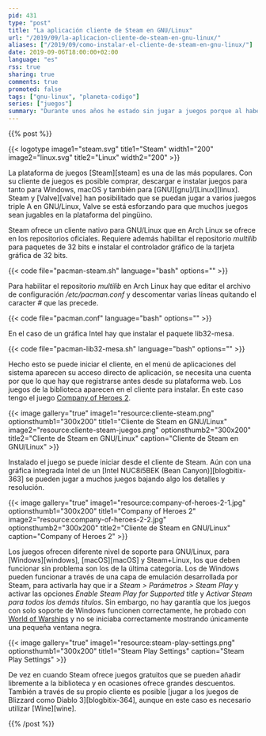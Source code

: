 ```yaml
---
pid: 431
type: "post"
title: "La aplicación cliente de Steam en GNU/Linux"
url: "/2019/09/la-aplicacion-cliente-de-steam-en-gnu-linux/"
aliases: ["/2019/09/como-instalar-el-cliente-de-steam-en-gnu-linux/"]
date: 2019-09-06T18:00:00+02:00
language: "es"
rss: true
sharing: true
comments: true
promoted: false
tags: ["gnu-linux", "planeta-codigo"]
series: ["juegos"]
summary: "Durante unos años he estado sin jugar a juegos porque al haberme pasado a GNU/Linux creía que no se podía al menos a los juegos comerciales actuales, en GNU/Linux hay algunos juegos que funcionan perfectamente como juegos retro con RetroArch, SuperTux, OpenTTD o Battle for Wesnoth en entre algunos de diversos géneros. Pero la realidad es que con Wine y el cliente de Steam son dos posibilidades para jugar a algunos perfectamente y tener un catálogo que no llega a la altura de Windows pero bastante amplio."
---
```


{{% post %}}

{{< logotype image1="steam.svg" title1="Steam" width1="200" image2="linux.svg" title2="Linux" width2="200" >}}

La plataforma de juegos [Steam][steam] es una de las más populares. Con su cliente de juegos es posible comprar, descargar e instalar juegos para tanto para Windows, macOS y también para [GNU][gnu]/[Linux][linux]. Steam y [Valve][valve] han posibilitado que se puedan jugar a varios juegos triple A en GNU/Linux, Valve se está esforzando para que muchos juegos sean jugables en la plataforma del pingüino.

Steam ofrece un cliente nativo para GNU/Linux que en Arch Linux se ofrece en los repositorios oficiales. Requiere además habilitar el repositorio _multilib_ para paquetes de 32 bits e instalar el controlador gráfico de la tarjeta gráfica de 32 bits.

{{< code file="pacman-steam.sh" language="bash" options="" >}}

Para habilitar el repositorio _multilib_ en Arch Linux hay que editar el archivo de configuración _/etc/pacman.conf_ y descomentar varias líneas quitando el caracter _#_ que las precede.

{{< code file="pacman.conf" language="bash" options="" >}}

En el caso de un gráfica Intel hay que instalar el paquete lib32-mesa.

{{< code file="pacman-lib32-mesa.sh" language="bash" options="" >}}

Hecho esto se puede iniciar el cliente, en el menú de aplicaciones del sistema aparecen su acceso directo de aplicación, se necesita una cuenta por que lo que hay que registrarse antes desde su plataforma web. Los juegos de la biblioteca aparecen en el cliente para instalar. En este caso tengo el juego [Company of Heroes 2](https://store.steampowered.com/app/231430/Company_of_Heroes_2/).

{{< image
    gallery="true"
    image1="resource:cliente-steam.png" optionsthumb1="300x200" title1="Cliente de Steam en GNU/Linux"
    image2="resource:cliente-steam-juegos.png" optionsthumb2="300x200" title2="Cliente de Steam en GNU/Linux"
    caption="Cliente de Steam en GNU/Linux" >}}

Instalado el juego se puede iniciar desde el cliente de Steam. Aún con una gráfica integrada Intel de un [Intel NUC8i5BEK (Bean Canyon)][blogbitix-363] se pueden jugar a muchos juegos bajando algo los detalles y resolución.

{{< image
    gallery="true"
    image1="resource:company-of-heroes-2-1.jpg" optionsthumb1="300x200" title1="Company of Heroes 2"
    image2="resource:company-of-heroes-2-2.jpg" optionsthumb2="300x200" title2="Cliente de Steam en GNU/Linux"
    caption="Company of Heroes 2" >}}

Los juegos ofrecen diferente nivel de soporte para GNU/Linux, para [Windows][windows], [macOS][macOS] y Steam+Linux, los que deben funcionar sin problema son los de la última categoría. Los de Windows pueden funcionar a través de una capa de emulación desarrollada por Steam, para activarla hay que ir a _Steam > Parámetros > Steam Play_ y activar las opciones _Enable Steam Play for Supported title_ y _Activar Steam para todos los demás títulos_. Sin embargo, no hay garantía que los juegos con solo soporte de Windows funcionen correctamente, he probado con [World of Warships](https://store.steampowered.com/app/552990/World_of_Warships/) y no se iniciaba correctamente mostrando únicamente una pequeña ventana negra.

{{< image
    gallery="true"
    image1="resource:steam-play-settings.png" optionsthumb1="300x200" title1="Steam Play Settings"
    caption="Steam Play Settings" >}}

De vez en cuando Steam ofrece juegos gratuitos que se pueden añadir libremente a la biblioteca y en ocasiones ofrece grandes descuentos. También a través de su propio cliente es posible [jugar a los juegos de Blizzard como Diablo 3][blogbitix-364], aunque en este caso es necesario utilizar [Wine][wine].

{{% /post %}}
